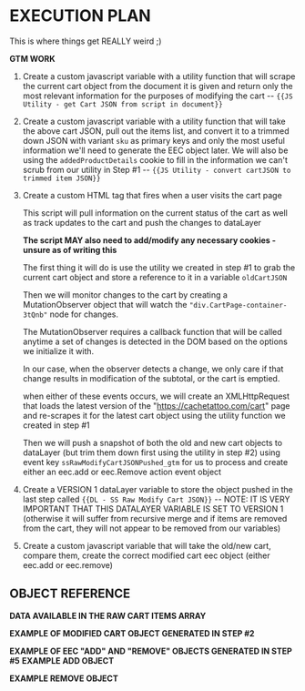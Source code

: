 # EXECUTION PLAN
This is where things get REALLY weird ;)


**GTM WORK**
1. Create a custom javascript variable with a utility function that will scrape the current cart object from the document it is given and return only the most relevant information for the purposes of modifying the cart -- `{{JS Utility - get Cart JSON from script in document}}`

2. Create a custom javascript variable with a utility function that will take the above cart JSON, pull out the items list, and convert it to a trimmed down JSON with variant `sku` as primary keys and only the most useful information we'll need to generate the EEC object later. We will also be using the `addedProductDetails` cookie to fill in the information we can't scrub from our utility in Step #1 -- `{{JS Utility - convert cartJSON to trimmed item JSON}}`

3. Create a custom HTML tag that fires when a user visits the cart page
    
    This script will pull information on the current status of the cart as well as track updates to the cart and push the changes to dataLayer
	
    **The script MAY also need to add/modify any necessary cookies - unsure as of writing this**

    The first thing it will do is use the utility we created in step #1 to grab the current cart object and store a reference to it in a variable `oldCartJSON`

    Then we will monitor changes to the cart by creating a MutationObserver object that will watch the `"div.CartPage-container-3tQnb"` node for changes.

    The MutationObserver requires a callback function that will be called anytime a set of changes is detected in the DOM based on the options we initialize it with.

    In our case, when the observer detects a change, we only care if that change results in modification of the subtotal, or the cart is emptied.

    when either of these events occurs, we will create an XMLHttpRequest that loads the latest version of the "https://cachetattoo.com/cart" page and re-scrapes it for the latest cart object using the utility function we created in step #1
    
    Then we will push a snapshot of both the old and new cart objects to dataLayer (but trim them down first using the utility in step #2) using event key `ssRawModifyCartJSONPushed_gtm` for us to process and create either an eec.add or eec.Remove action event object

4.  Create a VERSION 1 dataLayer variable to store the object pushed in the last step called `{{DL - SS Raw Modify Cart JSON}}` -- NOTE: IT IS VERY IMPORTANT THAT THIS DATALAYER VARIABLE IS SET TO VERSION 1 (otherwise it will suffer from recursive merge and if items are removed from the cart, they will not appear to be removed from our variables)

5.  Create a custom javascript variable that will take the old/new cart, compare them, create the correct modified cart eec object (either eec.add or eec.remove)









## OBJECT REFERENCE

**DATA AVAILABLE IN THE RAW CART ITEMS ARRAY**
<script>
cart.items[0] = {
//    id: "5fbed54deaf37e3b648210d2",
//    image: {},
//    isSubscribable: false,
//    itemTotal: {
//        currencyCode: "USD",
//        decimalValue: "12.00",
//        fractionalDigits: 2,
//        value: 1200
//    },
//    multipleQuantityAllowed: true,
//    productDescription: "<p> product desc text </p>",
    productId: "5e90c5a40e8c31732d17f46c",
    productName: "soft girl creme",
//    productType: "PHYSICAL",
//    productUrl: "/store/soft-girl-creme",
    quantity: 2,
    sku: "SQ2502768",
    unitPrice:{
        currencyCode: "USD",
        decimalValue: "6.00",
        fractionalDigits: 2,
        value: 600,
    }
    variantOptions: [
        { name: "category", value: "prints/individual"}
    ]
}
</script>




**EXAMPLE OF MODIFIED CART OBJECT GENERATED IN STEP #2**
<script>
    // create our cleaned JSON object for each cart line item
    var cleanItem = {
        'itemId': rawItem.productId,
        'itemTitle': rawItem.productName,
        'itemCategory': rawItem.variantOptions[0].value,
        'variantDetails': {
            'sku': rawItem.sku,
            'price': rawItem.unitPrice.decimalValue,
            //'quantityInCart': rawItem.quantity,
            'unlimited': variantCookieData.unlimited, // get from cookie -- used for dimension6 -- "In Stock" or "Sold Out"
            'qtyInStock': variantCookieData.qtyInStock, // get from cookie -- used for dimension6 -- "In Stock" or "Sold Out"
            'onSale': variantCookieData.onSale // get from cookie -- used for dimension7 -- "Regular Price" or "On Sale"
        }
    }

    // add each itemJSON to the JSON containing all items in the cart using sku as top level key
    cleanItemsJSON[rawItem.sku] = cleanItem;  
    
    var 
</script>






**EXAMPLE OF EEC "ADD" AND "REMOVE" OBJECTS GENERATED IN STEP #5**
**EXAMPLE ADD OBJECT**
<script>
    // create our properly formatted enhanced ecommerce add object
    var eecAddObj = {
      'ecommerce': {
        'add': {
          'products': [{
            'id': itemId,
            'name': itemTitle,
            'category': variantDetails.optionValues[0].value,
            //variant: 'xyz', // maybe use this for sku instead of dimension
            'brand': {{const - eec brand}},
            'price': variantPrice.toFixed(2),
            'quantity': quantityAdded,
            'dimension5': variantDetails.sku,
            'dimension6': (variantDetails.unlimited || variantDetails.qtyInStock > 0) ? 'In Stock' : 'Sold Out',
            'dimension7': (!variantDetails.onSale) ? 'Regular Price' : 'On Sale',
            'metric1': subtotalAdded,                       
          }]
        }
      }
    }
</script>


**EXAMPLE REMOVE OBJECT**
<script>
    // create our properly formatted enhanced ecommerce remove object
    var eecRemoveObj = {
      'ecommerce': {
        'remove': {
          'products': [{
            'id': itemId,
            'name': itemTitle,
            'category': variantDetails.optionValues[0].value,
            //variant: 'xyz', // maybe use this for sku instead of dimension
            'brand': {{const - eec brand}},
            'price': variantPrice.toFixed(2),
            'quantity': quantityRemoved,
            'dimension5': variantDetails.sku,
            'dimension6': (variantDetails.unlimited || variantDetails.qtyInStock > 0) ? 'In Stock' : 'Sold Out',
            'dimension7': (!variantDetails.onSale) ? 'Regular Price' : 'On Sale',
            'metric1': subtotalRemoved,                       
          }]
        }
      }
    }
</script>